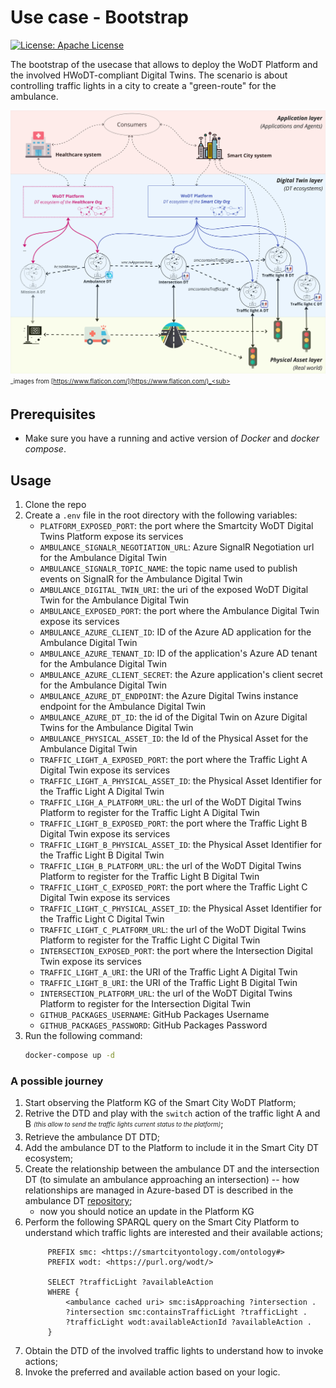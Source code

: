 # Use case - Bootstrap

[![License: Apache License](https://img.shields.io/badge/License-Apache_License_2.0-yellow.svg)](https://www.apache.org/licenses/LICENSE-2.0)

The bootstrap of the usecase that allows to deploy the WoDT Platform and the involved HWoDT-compliant Digital Twins. The scenario is about controlling traffic lights in a city to create a "green-route" for the ambulance.

![use case schema](./use-case-schema.jpg "Use case schema")
<sub><sup>_images from [https://www.flaticon.com/](https://www.flaticon.com/)_<sub><sup>


## Prerequisites
- Make sure you have a running and active version of *Docker* and *docker compose*.

## Usage
1. Clone the repo
2. Create a `.env` file in the root directory with the following variables:
    - `PLATFORM_EXPOSED_PORT`: the port where the Smartcity WoDT Digital Twins Platform expose its services
    - `AMBULANCE_SIGNALR_NEGOTIATION_URL`: Azure SignalR Negotiation url for the Ambulance Digital Twin
    - `AMBULANCE_SIGNALR_TOPIC_NAME`:  the topic name used to publish events on SignalR for the Ambulance Digital Twin
    - `AMBULANCE_DIGITAL_TWIN_URI`: the uri of the exposed WoDT Digital Twin for the Ambulance Digital Twin
    - `AMBULANCE_EXPOSED_PORT`: the port where the Ambulance Digital Twin expose its services
    - `AMBULANCE_AZURE_CLIENT_ID`: ID of the Azure AD application for the Ambulance Digital Twin
    - `AMBULANCE_AZURE_TENANT_ID`: ID of the application's Azure AD tenant for the Ambulance Digital Twin
    - `AMBULANCE_AZURE_CLIENT_SECRET`: the Azure application's client secret for the Ambulance Digital Twin
    - `AMBULANCE_AZURE_DT_ENDPOINT`: the Azure Digital Twins instance endpoint for the Ambulance Digital Twin
    - `AMBULANCE_AZURE_DT_ID`: the id of the Digital Twin on Azure Digital Twins for the Ambulance Digital Twin
    - `AMBULANCE_PHYSICAL_ASSET_ID`: the Id of the Physical Asset for the Ambulance Digital Twin
    - `TRAFFIC_LIGHT_A_EXPOSED_PORT`: the port where the Traffic Light A Digital Twin expose its services
    - `TRAFFIC_LIGHT_A_PHYSICAL_ASSET_ID`: the Physical Asset Identifier for the Traffic Light A Digital Twin
    - `TRAFFIC_LIGH_A_PLATFORM_URL`: the url of the WoDT Digital Twins Platform to register for the Traffic Light A Digital Twin
    - `TRAFFIC_LIGHT_B_EXPOSED_PORT`: the port where the Traffic Light B Digital Twin expose its services
    - `TRAFFIC_LIGHT_B_PHYSICAL_ASSET_ID`: the Physical Asset Identifier for the Traffic Light B Digital Twin
    - `TRAFFIC_LIGH_B_PLATFORM_URL`: the url of the WoDT Digital Twins Platform to register for the Traffic Light B Digital Twin
    - `TRAFFIC_LIGHT_C_EXPOSED_PORT`: the port where the Traffic Light C Digital Twin expose its services
    - `TRAFFIC_LIGHT_C_PHYSICAL_ASSET_ID`: the Physical Asset Identifier for the Traffic Light C Digital Twin
    - `TRAFFIC_LIGHT_C_PLATFORM_URL`: the url of the WoDT Digital Twins Platform to register for the Traffic Light C Digital Twin
    - `INTERSECTION_EXPOSED_PORT`: the port where the Intersection Digital Twin expose its services
    - `TRAFFIC_LIGHT_A_URI`: the URI of the Traffic Light A Digital Twin
    - `TRAFFIC_LIGHT_B_URI`: the URI of the Traffic Light B Digital Twin
    - `INTERSECTION_PLATFORM_URL`: the url of the WoDT Digital Twins Platform to register for the Intersection Digital Twin
    - `GITHUB_PACKAGES_USERNAME`: GitHub Packages Username
    - `GITHUB_PACKAGES_PASSWORD`: GitHub Packages Password
3. Run the following command:
   ```bash
   docker-compose up -d
   ```

### A possible journey
1. Start observing the Platform KG of the Smart City WoDT Platform;
2. Retrive the DTD and play with the `switch` action of the traffic light A and B <sub><sup>*(this allow to send the traffic lights current status to the platform)*</sub></sup>;
3. Retrieve the ambulance DT DTD;
4. Add the ambulance DT to the Platform to include it in the Smart City DT ecosystem;
5. Create the relationship between the ambulance DT and the intersection DT (to simulate an ambulance approaching an intersection) -- how relationships are managed in Azure-based DT is described in the ambulance DT [repository](https://github.com/WebBased-WoDT/adt-ambulance-dt?tab=readme-ov-file#usage-notes);
   - now you should notice an update in the Platform KG
6. Perform the following SPARQL query on the Smart City Platform to understand which traffic lights are interested and their available actions;
   ```sparql
        PREFIX smc: <https://smartcityontology.com/ontology#>
        PREFIX wodt: <https://purl.org/wodt/>
        
        SELECT ?trafficLight ?availableAction
        WHERE {
            <ambulance cached uri> smc:isApproaching ?intersection .
            ?intersection smc:containsTrafficLight ?trafficLight .
            ?trafficLight wodt:availableActionId ?availableAction .
        }
   ```
7. Obtain the DTD of the involved traffic lights to understand how to invoke actions;
8. Invoke the preferred and available action based on your logic.
